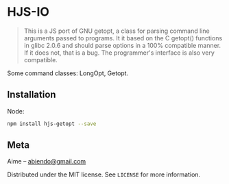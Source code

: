 # HJS-IO
> This is a JS port of GNU getopt, a class for parsing command line arguments passed to programs. It it based on the C
 getopt() functions in glibc 2.0.6 and should parse options in a 100% compatible manner. If it does not, that is a 
 bug. The programmer's interface is also very compatible.

Some command classes: LongOpt, Getopt.

## Installation

Node:

```sh
npm install hjs-getopt --save
```

## Meta

Aime – abiendo@gmail.com

Distributed under the MIT license. See ``LICENSE`` for more information.